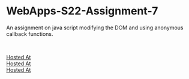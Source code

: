 # WebApps-S22-Assignment-7
An assignment on java script modifying the DOM and using anonymous callback functions.

<br>

[Hosted At](https://44-563-web-apps-s22.github.io/webapps-s22-assignment-7-ksreejareddy/hunt.html) <br>
[Hosted At](https://44-563-web-apps-s22.github.io/webapps-s22-assignment-7-ksreejareddy/reaction.html) <br>
[Hosted At](https://44-563-web-apps-s22.github.io/webapps-s22-assignment-7-ksreejareddy/queue.html) <br>